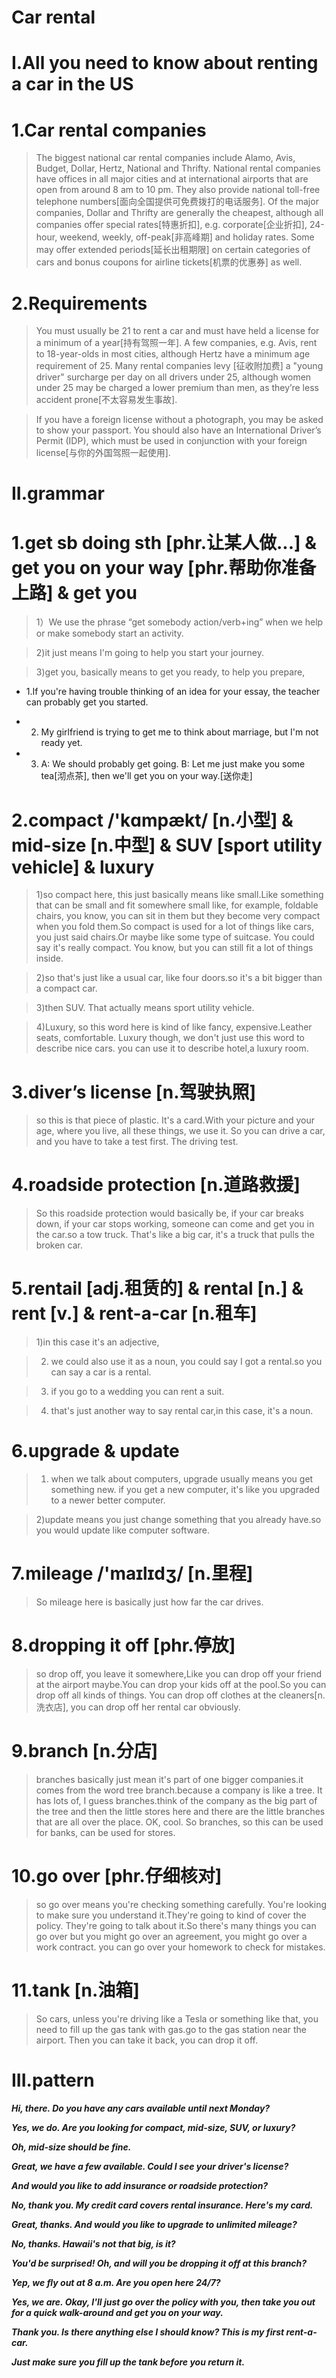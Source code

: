 # Car rental
# I.All you need to know about renting a car in the US
# 1.Car rental companies
> The biggest national car rental companies include Alamo, Avis, Budget, Dollar, Hertz, National and Thrifty. National rental companies have offices in all major cities and at international airports that are open from around 8 am to 10 pm. They also provide national toll-free telephone numbers[面向全国提供可免费拨打的电话服务]. Of the major companies, Dollar and Thrifty are generally the cheapest, although all companies offer special rates[特惠折扣], e.g. corporate[企业折扣], 24-hour, weekend, weekly, off-peak[非高峰期] and holiday rates. Some may offer extended periods[延长出租期限] on certain categories of cars and bonus coupons for airline tickets[机票的优惠券] as well.

# 2.Requirements
> You must usually be 21 to rent a car and must have held a license for a minimum of a year[持有驾照一年]. A few companies, e.g. Avis, rent to 18-year-olds in most cities, although Hertz have a minimum age requirement of 25. Many rental companies levy [征收附加费] a "young driver" surcharge per day on all drivers under 25, although women under 25 may be charged a lower premium than men, as they’re less accident prone[不太容易发生事故].

> If you have a foreign license without a photograph, you may be asked to show your passport. You should also have an International Driver’s Permit (IDP), which must be used in conjunction with your foreign license[与你的外国驾照一起使用].

# II.grammar
# 1.get sb doing sth [phr.让某人做...] & get you on your way [phr.帮助你准备上路] & get you 
> 1）We use the phrase “get somebody action/verb+ing” when we help or make somebody start an activity.

> 2)it just means I'm going to help you start your journey.

> 3)get you, basically means to get you ready, to help you prepare, 

- 1.If you're having trouble thinking of an idea for your essay, the teacher can probably get you started.

- 2. My girlfriend is trying to get me to think about marriage, but I'm not ready yet.

- 3. A: We should probably get going. B: Let me just make you some tea[沏点茶], then we'll get you on your way.[送你走]

# 2.compact /'kɑmpækt/ [n.小型] & mid-size [n.中型] & SUV [sport utility vehicle] & luxury 
> 1)so compact here, this just basically means like small.Like something that can be small and fit somewhere small like, for example, foldable chairs, you know, you can sit in them but they become very compact when you fold them.So compact is used for a lot of things like cars, you just said chairs.Or maybe like some type of suitcase. You could say it's really compact. You know, but you can still fit a lot of things inside.

> 2)so that's just like a usual car, like four doors.so it's a bit bigger than a compact car.

> 3)then SUV. That actually means sport utility vehicle.

> 4)Luxury, so this word here is kind of like fancy, expensive.Leather seats, comfortable. Luxury though, we don't just use this word to describe nice cars. you can use it to describe hotel,a luxury room.

# 3.diver’s license [n.驾驶执照]
> so this is that piece of plastic. It's a card.With your picture and your age, where you live, all these things, we use it. So you can drive a car, and you have to take a test first. The driving test.

# 4.roadside protection [n.道路救援]
> So this roadside protection would basically be, if your car breaks down, if your car stops working, someone can come and get you in the car.so a tow truck. That's like a big car, it's a truck that pulls the broken car.

# 5.rentail [adj.租赁的] & rental [n.] & rent [v.] & rent-a-car [n.租车]
> 1)in this case it's an adjective,

> 2) we could also use it as a noun, you could say I got a rental.so you can say a car is a rental.

> 3) if you go to a wedding you can rent a suit.

> 4) that's just another way to say rental car,in this case, it's a noun. 

# 6.upgrade & update
> 1) when we talk about computers, upgrade usually means you get something new.  if you get a new computer, it's like you upgraded to a newer better computer. 

> 2)update means you just change something that you already have.so you would update like computer software.

# 7.mileage /'maɪlɪdʒ/ [n.里程]
> So mileage here is basically just how far the car drives.

# 8.dropping it off [phr.停放]
> so drop off, you leave it somewhere,Like you can drop off your friend at the airport maybe.You can drop your kids off at the pool.So you can drop off all kinds of things. You can drop off clothes at the cleaners[n.洗衣店], you can drop off her rental car obviously.

# 9.branch [n.分店]
> branches basically just mean it's part of one bigger companies.it comes from the word tree branch.because a company is like a tree. It has lots of, I guess branches.think of the company as the big part of the tree and then the little stores here and there are the little branches that are all over the place. OK, cool. So branches, so this can be used for banks, can be used for stores.

# 10.go over [phr.仔细核对]
> so go over means you're checking something carefully. You're looking to make sure you understand it.They're going to kind of cover the policy. They're going to talk about it.So there's many things you can go over but you might go over an agreement, you might go over a work contract. you can go over your homework to check for mistakes.

# 11.tank [n.油箱]
> So cars, unless you're driving like a Tesla or something like that, you need to fill up the gas tank with gas.go to the gas station near the airport. Then you can take it back, you can drop it off.

# III.pattern
***Hi, there. Do you have any cars available until next Monday?***

***Yes, we do. Are you looking for compact, mid-size, SUV, or luxury?***

***Oh, mid-size should be fine.***

***Great, we have a few available. Could I see your driver's license?***

***And would you like to add insurance or roadside protection?***

***No, thank you. My credit card covers rental insurance. Here's my card.***

***Great, thanks. And would you like to upgrade to unlimited mileage?***

***No, thanks. Hawaii's not that big, is it?***

***You'd be surprised! Oh, and will you be dropping it off at this branch?***

***Yep, we fly out at 8 a.m. Are you open here 24/7?***

***Yes, we are. Okay, I'll just go over the policy with you, then take you out for a quick walk-around and get you on your way.***

***Thank you. Is there anything else I should know? This is my first rent-a-car.***

***Just make sure you fill up the tank before you return it.***